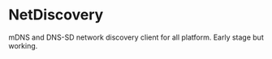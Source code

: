 # NetDiscovery
 mDNS and DNS-SD network discovery client for all platform. Early stage but working.
